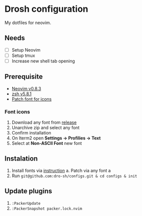 # Drosh configuration

My dotfiles for neovim.

## Needs

- [ ] Setup Neovim
- [ ] Setup tmux
- [ ] Increase new shell tab opening

## Prerequisite

- [Neovim v0.8.3](https://neovim.io/)
- [zsh v5.8.1](https://www.zsh.org/)
- [Patch font for icons](https://github.com/ryanoasis/nerd-fonts)

### Font icons

1. Download any font from [release](https://github.com/ryanoasis/nerd-fonts/releases)
2. Unarchive zip and select any font
3. Confirm installation
4. On Iterm2 open **Settings -> Profilies -> Text**
5. Select at **Non-ASCII Font** new font

## Instalation

1. Install fonts via [instruction](https://github.com/ryanoasis/nerd-fonts/#option-3-install-script)
   a. Patch via any font a
2. Run `git@github.com:dro-sh/configs.git & cd configs & init`

## Update plugins

1. `:PackerUpdate`
2. `:PackerSnapshot packer.lock.nvim`
